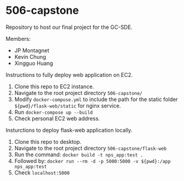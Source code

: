 # 506-capstone

Repository to host our final project for the GC-SDE.

Members:
* JP Montagnet
* Kevin Chung
* Xingguo Huang

Instructions to fully deploy web application on EC2.
1) Clone this repo to EC2 instance.
2) Navigate to the root project directory `506-capstone/`
3) Modify `docker-compose.yml` to include the path for the static folder `${pwd}/flask-web/static` for nginx service.
4) Run `docker-compose up --build`
5) Check personal EC2 web address.

Insturctions to deploy flask-web application locally.
1) Clone this repo to desktop.
2) Navigate to the root project directory `506-capstone/flask-web`
3) Run the command: `docker build -t nps_app:test .`
4) Followed by: `docker run --rm -d -p 5000:5000 -v ${pwd}:/app nps_app:test`
5) Check `localhost:5000`
